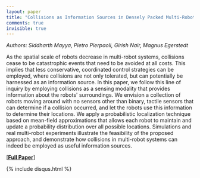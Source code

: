 ```yaml
---
layout: paper
title: "Collisions as Information Sources in Densely Packed Multi-Robot Systems Under Mean-Field Approximations"
comments: true
invisible: true
---
```


<p class="text-left"><i>Authors: Siddharth Mayya, Pietro Pierpaoli, Girish Nair, Magnus Egerstedt</i></p>

As the spatial scale of robots decrease in multi-robot systems, collisions cease to be catastrophic events that need to be avoided at all costs. This implies that less conservative, coordinated control strategies can be employed, where collisions are not only tolerated, but can potentially be harnessed as an information source. In this paper, we follow this line of inquiry by employing collisions as a sensing modality that provides information about the robots' surroundings. We envision a collection of robots moving around with no sensors other than binary, tactile sensors that can determine if a collision occurred, and let the robots use this information to determine their locations. We apply a probabilistic localization technique based on mean-field approximations that allows each robot to maintain and update a probability distribution over all possible locations. Simulations and real multi-robot experiments illustrate the feasibility of the proposed approach, and demonstrate how collisions in multi-robot systems can indeed be employed as useful information sources.

[<b><a href="https://storage.googleapis.com/rss2017-papers/14.pdf">Full Paper</a></b>]

{% include disqus.html %}